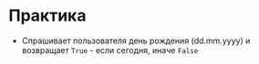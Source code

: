 # Практика

- Спрашивает пользователя день рождения (dd.mm.yyyy) и возвращает `True` - если сегодня, иначе `False`
